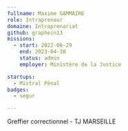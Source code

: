 ```yaml
---
fullname: Maxime GAMMAIRE
role: Intrapreneur
domaine: Intraprenariat
github: graphein13
missions:
  - start: 2022-06-29
    end: 2023-04-30
    status: admin
    employer: Ministère de la Justice

startups:
  - Mistral Pénal
badges:
  - segur

---
```

Greffier correctionnel - TJ MARSEILLE
